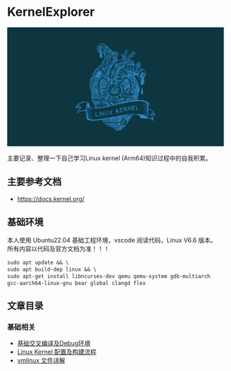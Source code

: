 # KernelExplorer
![LOGO](_resources/Logo.png)


主要记录、整理一下自己学习Linux kernel (Arm64)知识过程中的自我积累。

## 主要参考文档
 - https://docs.kernel.org/
## 基础环境
本人使用 Ubuntu22.04 基础工程环境，vscode 阅读代码，Linux V6.6 版本。
所有内容以代码及官方文档为准！！！
```
sudo apt update && \
sudo apt build-dep linux && \
sudo apt-get install libncurses-dev qemu qemu-system gdb-multiarch gcc-aarch64-linux-gnu bear global clangd flex
```

## 文章目录

### 基础相关
 - [基础交叉编译及Debug环境](01-SetupDebugEnv/01-SetupDebugEnv.md)
 - [Linux Kernel 配置及构建流程](02-ConfigurationAndCompilation/02-ConfigurationAndCompilation.md)
 - [vmlinux 文件详解](03-CompilationProduct/03-CompilationProduct.md)
